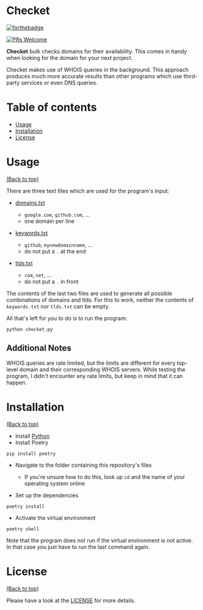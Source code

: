 # Checket

[![forthebadge](http://forthebadge.com/images/badges/made-with-python.svg)](http://forthebadge.com)

[![PRs Welcome](https://img.shields.io/badge/PRs-welcome-brightgreen.svg?style=shields)](http://makeapullrequest.com)

**Checket** bulk checks domains for their availability.
This comes in handy when looking for the domain for your next project.

Checket makes use of WHOIS queries in the background.
This approach produces much more accurate results than other programs
which use third-party services or even DNS queries.

# Table of contents

- [Usage](#usage)
- [Installation](#installation)
- [License](#license)

# Usage

[(Back to top)](#table-of-contents)

There are three text files which are used for the program's input:

- [domains.txt](domains.txt)

  - `google.com`, `github.com`, ...
  - one domain per line

- [keywords.txt](keywords.txt)

  - `github`, `mynewdomainname`, ...
  - do not put a `.` at the end

- [tlds.txt](tlds.txt)

  - `com`, `net`, ...
  - do not put a `.` in front

The contents of the last two files are used to generate all possible combinations of domains and tlds.
For this to work, neither the contents of `keywords.txt` nor `tlds.txt` can be empty.

All that's left for you to do is to run the program:

```
python checket.py
```

## Additional Notes

WHOIS queries are rate limited,
but the limits are different for every top-level domain and their corresponding WHOIS servers.
While testing the program, I didn't encounter any rate limits,
but keep in mind that it can happen.

# Installation

[(Back to top)](#table-of-contents)

- Install [Python](https://python.org)
- Install Poetry

```
pip install poetry
```

- Navigate to the folder containing this repository's files
  - If you're unsure how to do this, look up `cd` and the name of your operating system online

- Set up the dependencies

```
poetry install
```

- Activate the virtual environment

```
poetry shell
```

Note that the program does not run if the virtual environment is not active.
In that case you just have to run the last command again.

# License

[(Back to top)](#table-of-contents)

Please have a look at the [LICENSE](LICENSE) for more details.
